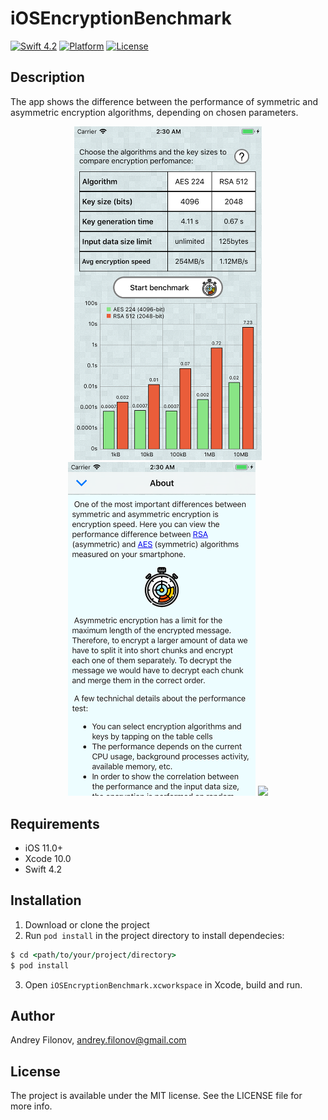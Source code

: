 
# iOSEncryptionBenchmark

[![Swift 4.2](https://img.shields.io/badge/swift-4.2-orange.svg)](https://developer.apple.com/swift/) [![Platform](https://img.shields.io/badge/platform-iOS-brightgreen.svg)](https://cocoapods.org/pods/iOSEncryptionBenchmark) [![License](https://img.shields.io/badge/licence-MIT-blue.svg)](https://cocoapods.org/pods/iOSEncryptionBenchmark)

## Description
The app shows the difference between the performance of symmetric and asymmetric encryption algorithms, depending on chosen parameters.
<p align="center"><img src ="https://raw.githubusercontent.com/afil310/iOSEncryptionBenchmark/master/Screenshots/Diagram.png" width="300px"/> <img src ="https://raw.githubusercontent.com/afil310/iOSEncryptionBenchmark/master/Screenshots/About.png" width="300px"/> <img src ="https://raw.githubusercontent.com/afil310/iOSEncryptionBenchmark/master/Screenshots/iOSEncryptionBenchmark.gif" width="300px"/></p>

## Requirements

- iOS 11.0+
- Xcode 10.0
- Swift 4.2

## Installation
1. Download or clone the project
2. Run `pod install` in the project directory to install dependecies:
```ruby
$ cd <path/to/your/project/directory>
$ pod install
``` 
3. Open `iOSEncryptionBenchmark.xcworkspace` in Xcode, build and run.

## Author

Andrey Filonov, andrey.filonov@gmail.com

## License

The project is available under the MIT license. See the LICENSE file for more info.

